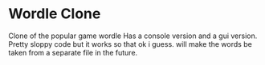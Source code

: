 # Wordle Clone
 Clone of the popular game wordle
 Has a console version and a gui version.
 Pretty sloppy code but it works so that ok i guess. 
 will make the words be taken from a separate file in the future.
